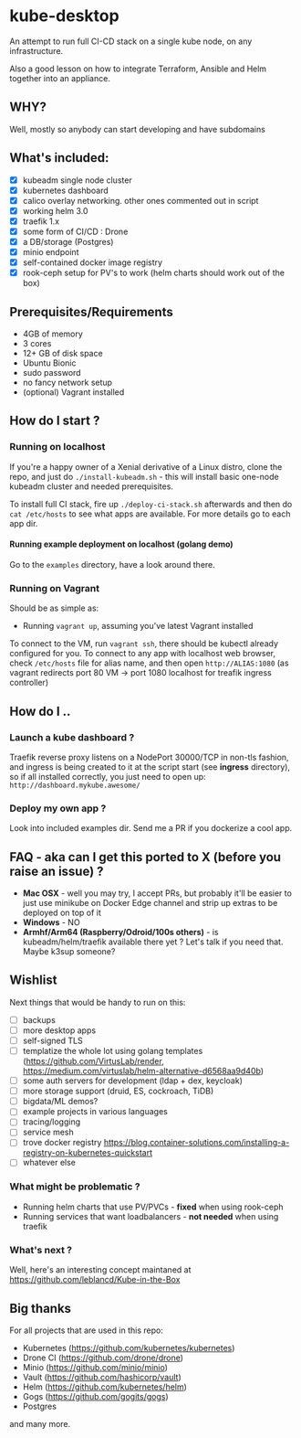 # kube-desktop

An attempt to run full CI-CD stack on a single kube node, on any infrastructure.

Also a good lesson on how to integrate Terraform, Ansible and Helm together into an appliance.

## WHY?

Well, mostly so anybody can start developing and have subdomains

## What's included:

- [x] kubeadm single node cluster
- [x] kubernetes dashboard
- [x] calico overlay networking. other ones commented out in script
- [x] working helm 3.0
- [x] traefik 1.x
- [x] some form of CI/CD : Drone
- [x] a DB/storage (Postgres)
- [x] minio endpoint
- [x] self-contained docker image registry
- [x] rook-ceph setup for PV's to work (helm charts should work out of the box)

## Prerequisites/Requirements

- 4GB of memory
- 3 cores
- 12+ GB of disk space
- Ubuntu Bionic
- sudo password
- no fancy network setup
- (optional) Vagrant installed

## How do I start ?

### Running on localhost

If you're a happy owner of a Xenial derivative of a Linux distro, clone the repo, and just do ```./install-kubeadm.sh``` - this will install basic one-node kubeadm cluster and needed prerequisites.

To install full CI stack, fire up ```./deploy-ci-stack.sh``` afterwards and then do ```cat /etc/hosts``` to see what apps are available. For more details go to each app dir.

#### Running example deployment on localhost (golang demo)

Go to the `examples` directory, have a look around there.

### Running on Vagrant

Should be as simple as:
- Running ```vagrant up```, assuming you've latest Vagrant installed

To connect to the VM, run ```vagrant ssh```, there should be kubectl already configured for you. To connect to any app with localhost web browser, check ```/etc/hosts``` file for alias name, and then open ```http://ALIAS:1080``` (as vagrant redirects port 80 VM -> port 1080 localhost for treafik ingress controller)

## How do I ..

### Launch a kube dashboard ?

Traefik reverse proxy listens on a NodePort 30000/TCP in non-tls fashion, and ingress is being created to it at the script start (see **ingress** directory), so if all installed correctly, you just need to open up: ```http://dashboard.mykube.awesome/```

### Deploy my own app ?

Look into included examples dir. Send me a PR if you dockerize a cool app.

## FAQ - aka can I get this ported to X (before you raise an issue) ?

- **Mac OSX** - well you may try, I accept PRs, but probably it'll be easier to just use minikube on Docker Edge channel and strip up extras to be deployed on top of it
- **Windows** - NO
- **Armhf/Arm64 (Raspberry/Odroid/100s others)** - is kubeadm/helm/traefik available there yet ? Let's talk if you need that. Maybe k3sup someone?

## Wishlist

Next things that would be handy to run on this:

- [ ] backups
- [ ] more desktop apps
- [ ] self-signed TLS
- [ ] templatize the whole lot using golang templates (https://github.com/VirtusLab/render, https://medium.com/virtuslab/helm-alternative-d6568aa9d40b)
- [ ] some auth servers for development (ldap + dex, keycloak)
- [ ] more storage support (druid, ES, cockroach, TiDB)
- [ ] bigdata/ML demos?
- [ ] example projects in various languages
- [ ] tracing/logging
- [ ] service mesh
- [ ] trove docker registry https://blog.container-solutions.com/installing-a-registry-on-kubernetes-quickstart
- [ ] whatever else

### What might be problematic ?

- Running helm charts that use PV/PVCs - **fixed** when using rook-ceph
- Running services that want loadbalancers - **not needed** when using traefik

### What's next ?

Well, here's an interesting concept maintaned at https://github.com/leblancd/Kube-in-the-Box

## Big thanks

For all projects that are used in this repo:

- Kubernetes (https://github.com/kubernetes/kubernetes)
- Drone CI (https://github.com/drone/drone)
- Minio (https://github.com/minio/minio)
- Vault (https://github.com/hashicorp/vault)
- Helm (https://github.com/kubernetes/helm)
- Gogs (https://github.com/gogits/gogs)
- Postgres

and many more.
